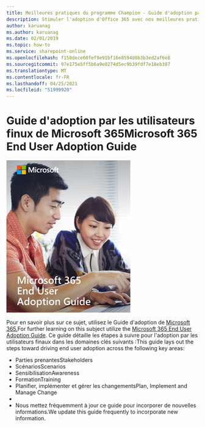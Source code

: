 ```yaml
---
title: Meilleures pratiques du programme Champion - Guide d'adoption par les utilisateurs finux de Microsoft 365
description: Stimuler l'adoption d'Office 365 avec nos meilleures pratiques du programme Champion
author: karuanag
ms.author: karuanag
ms.date: 02/01/2019
ms.topic: how-to
ms.service: sharepoint-online
ms.openlocfilehash: f158dece60fef9e91bf16e8594d8b3b3ed2af6e8
ms.sourcegitcommit: 97e175e5ff5b6a9e0274d5ec9b39fdf7e18eb387
ms.translationtype: MT
ms.contentlocale: fr-FR
ms.lasthandoff: 04/25/2021
ms.locfileid: "51999920"
---
```

# <a name="microsoft-365-end-user-adoption-guide"></a><span data-ttu-id="1d2e5-103">Guide d'adoption par les utilisateurs finux de Microsoft 365</span><span class="sxs-lookup"><span data-stu-id="1d2e5-103">Microsoft 365 End User Adoption Guide</span></span>

![Guide d'adoption de Microsoft 365](media/m365euguide.png)

<span data-ttu-id="1d2e5-105">Pour en savoir plus sur ce sujet, utilisez le Guide d'adoption de [Microsoft 365.](https://aka.ms/adoptionguide)</span><span class="sxs-lookup"><span data-stu-id="1d2e5-105">For further learning on this subject utilize the [Microsoft 365 End User Adoption Guide](https://aka.ms/adoptionguide).</span></span> <span data-ttu-id="1d2e5-106">Ce guide détaille les étapes à suivre pour l'adoption par les utilisateurs finaux dans les domaines clés suivants :</span><span class="sxs-lookup"><span data-stu-id="1d2e5-106">This guide lays out the steps toward driving end user adoption across the following key areas:</span></span>

- <span data-ttu-id="1d2e5-107">Parties prenantes</span><span class="sxs-lookup"><span data-stu-id="1d2e5-107">Stakeholders</span></span>
- <span data-ttu-id="1d2e5-108">Scénarios</span><span class="sxs-lookup"><span data-stu-id="1d2e5-108">Scenarios</span></span>
- <span data-ttu-id="1d2e5-109">Sensibilisation</span><span class="sxs-lookup"><span data-stu-id="1d2e5-109">Awareness</span></span>
- <span data-ttu-id="1d2e5-110">Formation</span><span class="sxs-lookup"><span data-stu-id="1d2e5-110">Training</span></span> 
- <span data-ttu-id="1d2e5-111">Planifier, implémenter et gérer les changements</span><span class="sxs-lookup"><span data-stu-id="1d2e5-111">Plan, Implement and Manage Change</span></span>
- 
- <span data-ttu-id="1d2e5-112">Nous mettez fréquemment à jour ce guide pour incorporer de nouvelles informations.</span><span class="sxs-lookup"><span data-stu-id="1d2e5-112">We update this guide frequently to incorporate new information.</span></span>